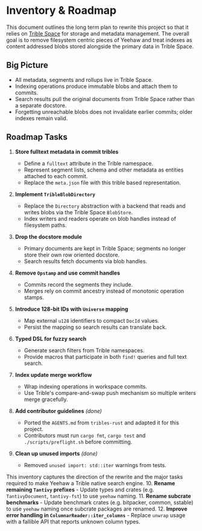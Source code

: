 # Inventory & Roadmap

This document outlines the long term plan to rewrite this project so that it relies on [Trible Space](https://github.com/triblespace/tribles-rust) for storage and metadata management. The overall goal is to remove filesystem centric pieces of Yeehaw and treat indexes as content addressed blobs stored alongside the primary data in Trible Space.

## Big Picture

- All metadata, segments and rollups live in Trible Space.
- Indexing operations produce immutable blobs and attach them to commits.
- Search results pull the original documents from Trible Space rather than a separate docstore.
- Forgetting unreachable blobs does not invalidate earlier commits; older indexes remain valid.

## Roadmap Tasks

1. **Store fulltext metadata in commit tribles**
   - Define a `fulltext` attribute in the Trible namespace.
   - Represent segment lists, schema and other metadata as entities attached to each commit.
   - Replace the `meta.json` file with this trible based representation.

2. **Implement `TribleBlobDirectory`**
   - Replace the `Directory` abstraction with a backend that reads and writes blobs via the Trible Space `BlobStore`.
   - Index writers and readers operate on blob handles instead of filesystem paths.

3. **Drop the docstore module**
   - Primary documents are kept in Trible Space; segments no longer store their own row oriented docstore.
   - Search results fetch documents via blob handles.

4. **Remove `Opstamp` and use commit handles**
   - Commits record the segments they include.
   - Merges rely on commit ancestry instead of monotonic operation stamps.

5. **Introduce 128-bit IDs with `Universe` mapping**
   - Map external `u128` identifiers to compact `DocId` values.
   - Persist the mapping so search results can translate back.

6. **Typed DSL for fuzzy search**
   - Generate search filters from Trible namespaces.
   - Provide macros that participate in both `find!` queries and full text search.

7. **Index update merge workflow**
   - Wrap indexing operations in workspace commits.
   - Use Trible's compare-and-swap push mechanism so multiple writers merge gracefully.

8. **Add contributor guidelines** *(done)*
   - Ported the `AGENTS.md` from `tribles-rust` and adapted it for this project.
   - Contributors must run `cargo fmt`, `cargo test` and `./scripts/preflight.sh` before committing.
9. **Clean up unused imports** *(done)*
   - Removed `unused import: std::iter` warnings from tests.

This inventory captures the direction of the rewrite and the major tasks required to make Yeehaw a Trible native search engine.
10. **Rename remaining `Tantivy` prefixes**
    - Update types and crates (e.g. `TantivyDocument`, `tantivy-fst`) to use `yeehaw` naming.
11. **Rename subcrate benchmarks**
    - Update benchmark crates (e.g. bitpacker, common, sstable) to use `yeehaw` naming once subcrate packages are renamed.
12. **Improve error handling in `ColumnarReader::iter_columns`**
    - Replace `unwrap` usage with a fallible API that reports unknown column types.
